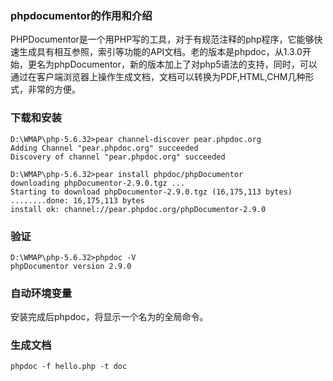 ### phpdocumentor的作用和介绍
PHPDocumentor是一个用PHP写的工具，对于有规范注释的php程序，它能够快速生成具有相互参照，索引等功能的API文档。老的版本是phpdoc，从1.3.0开始，更名为phpDocumentor，新的版本加上了对php5语法的支持，同时，可以通过在客户端浏览器上操作生成文档，文档可以转换为PDF,HTML,CHM几种形式，非常的方便。

### 下载和安装

```
D:\WMAP\php-5.6.32>pear channel-discover pear.phpdoc.org
Adding Channel "pear.phpdoc.org" succeeded
Discovery of channel "pear.phpdoc.org" succeeded

D:\WMAP\php-5.6.32>pear install phpdoc/phpDocumentor
downloading phpDocumentor-2.9.0.tgz ...
Starting to download phpDocumentor-2.9.0.tgz (16,175,113 bytes)
........done: 16,175,113 bytes
install ok: channel://pear.phpdoc.org/phpDocumentor-2.9.0
```
### 验证
```
D:\WMAP\php-5.6.32>phpdoc -V
phpDocumentor version 2.9.0
```

### 自动环境变量
安装完成后phpdoc，将显示一个名为的全局命令。

### 生成文档
```
phpdoc -f hello.php -t doc
```
